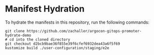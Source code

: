 # Manifest Hydration

To hydrate the manifests in this repository, run the following commands:

```shell
git clone https://github.com/zachaller/argocon-gitops-promoter-hydrate-demo
# cd into the cloned directory
git checkout d2bcb9bae36f855e39f6cfef6932dea43a6f5f69
kustomize build ./user-configuration/staging/e2e
```
